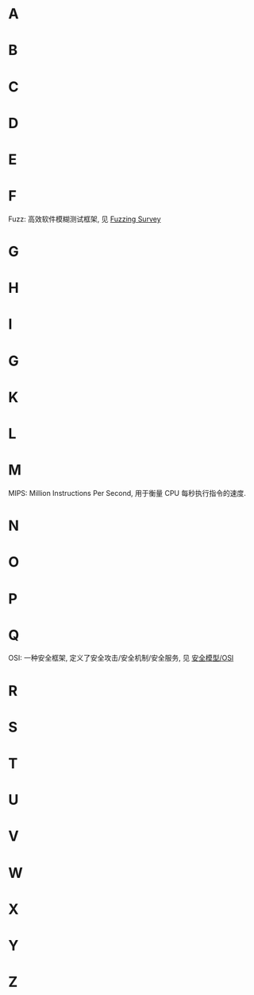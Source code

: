 # A

# B

# C

# D

# E

# F

Fuzz: 高效软件模糊测试框架, 见 [Fuzzing Survey](Security/Hack/相关研究/Fuzzing%20Survey.md)

# G

# H

# I

# G

# K

# L

# M

MIPS: Million Instructions Per Second, 用于衡量 CPU 每秒执行指令的速度.

# N

# O

# P

# Q

OSI: 一种安全框架, 定义了安全攻击/安全机制/安全服务, 见 [安全模型/OSI](Security/安全模型.md)

# R

# S

# T

# U

# V

# W

# X

# Y

# Z